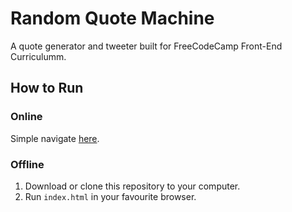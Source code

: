# Random Quote Machine
A quote generator and tweeter built for FreeCodeCamp Front-End Curriculumm.

## How to Run
### Online
Simple navigate [here](https://evblance.github.io/quote-tweeter/).

### Offline
1. Download or clone this repository to your computer.
2. Run `index.html` in your favourite browser.
